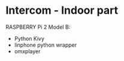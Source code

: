 Intercom - Indoor part
======================

RASPBERRY Pi 2 Model B:
 - Python Kivy
 - linphone python wrapper
 - omxplayer
